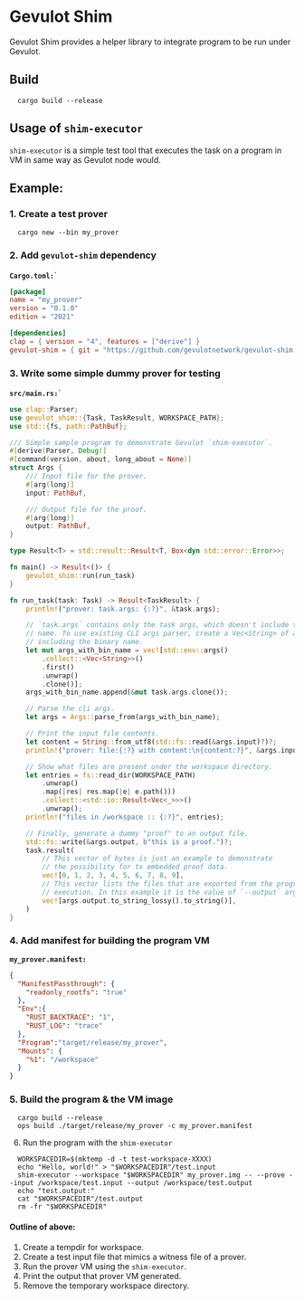 # Gevulot Shim

Gevulot Shim provides a helper library to integrate program to be run under Gevulot.


## Build

```
  cargo build --release
```

## Usage of `shim-executor`

`shim-executor` is a simple test tool that executes the task on a program in VM in same way as Gevulot node would.

## Example:

### 1. Create a test prover

```
  cargo new --bin my_prover
```

### 2. Add `gevulot-shim` dependency

**`Cargo.toml:`**`
```toml
[package]
name = "my_prover"
version = "0.1.0"
edition = "2021"

[dependencies]
clap = { version = "4", features = ["derive"] }
gevulot-shim = { git = "https://github.com/gevulotnetwork/gevulot-shim.git" }
```

### 3. Write some simple dummy prover for testing

**`src/main.rs:`**`
```rust
use clap::Parser;
use gevulot_shim::{Task, TaskResult, WORKSPACE_PATH};
use std::{fs, path::PathBuf};

/// Simple sample program to demonstrate Gevulot `shim-executor`.
#[derive(Parser, Debug)]
#[command(version, about, long_about = None)]
struct Args {
    /// Input file for the prover.
    #[arg(long)]
    input: PathBuf,

    /// Output file for the proof.
    #[arg(long)]
    output: PathBuf,
}

type Result<T> = std::result::Result<T, Box<dyn std::error::Error>>;

fn main() -> Result<()> {
    gevulot_shim::run(run_task)
}

fn run_task(task: Task) -> Result<TaskResult> {
    println!("prover: task.args: {:?}", &task.args);

    // `task.args` contains only the task args, which doesn't include the binary
    // name. To use existing CLI args parser, create a Vec<String> of args,
    // including the binary name.
    let mut args_with_bin_name = vec![std::env::args()
        .collect::<Vec<String>>()
        .first()
        .unwrap()
        .clone()];
    args_with_bin_name.append(&mut task.args.clone());

    // Parse the cli args.
    let args = Args::parse_from(args_with_bin_name);

    // Print the input file contents.
    let content = String::from_utf8(std::fs::read(&args.input)?)?;
    println!("prover: file:{:?} with content:\n{content:?}", &args.input);

    // Show what files are present under the workspace directory.
    let entries = fs::read_dir(WORKSPACE_PATH)
        .unwrap()
        .map(|res| res.map(|e| e.path()))
        .collect::<std::io::Result<Vec<_>>>()
        .unwrap();
    println!("files in /workspace :: {:?}", entries);

    // Finally, generate a dummy "proof" to an output file.
    std::fs::write(&args.output, b"this is a proof.")?;
    task.result(
        // This vector of bytes is just an example to demonstrate
        // the possibility for tx embedded proof data.
        vec![0, 1, 2, 3, 4, 5, 6, 7, 8, 9],
        // This vector lists the files that are exported from the program
        // execution. In this example it is the value of `--output` argument.
        vec![args.output.to_string_lossy().to_string()],
    )
}
```

### 4. Add manifest for building the program VM

**`my_prover.manifest:`**
```json
{
  "ManifestPassthrough": {
    "readonly_rootfs": "true"
  },
  "Env":{
    "RUST_BACKTRACE": "1",
    "RUST_LOG": "trace"
  },
  "Program":"target/release/my_prover",
  "Mounts": {
    "%1": "/workspace"
  }
}

```

### 5. Build the program & the VM image

```shell
  cargo build --release
  ops build ./target/release/my_prover -c my_prover.manifest
```

6. Run the program with the `shim-executor`

```shell
  WORKSPACEDIR=$(mktemp -d -t test-workspace-XXXX)
  echo "Hello, world!" > "$WORKSPACEDIR"/test.input
  shim-executor --workspace "$WORKSPACEDIR" my_prover.img -- --prove --input /workspace/test.input --output /workspace/test.output
  echo "test.output:"
  cat "$WORKSPACEDIR"/test.output
  rm -fr "$WORKSPACEDIR"
```

#### Outline of above:
1. Create a tempdir for workspace.
2. Create a test input file that mimics a witness file of a prover.
3. Run the prover VM using the `shim-executor`.
4. Print the output that prover VM generated.
5. Remove the temporary workspace directory.
